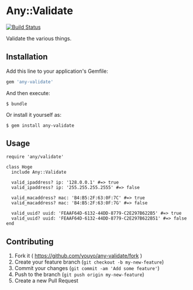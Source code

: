 # Any::Validate

[![Build Status](https://travis-ci.org/youyo/any-validate.svg?branch=master)](https://travis-ci.org/youyo/any-validate)

Validate the various things.

## Installation

Add this line to your application's Gemfile:

```ruby
gem 'any-validate'
```

And then execute:

    $ bundle

Or install it yourself as:

    $ gem install any-validate

## Usage

```
require 'any/validate'

class Hoge
  include Any::Validate

  valid_ipaddress? ip: '128.0.0.1' #=> true
  valid_ipaddress? ip: '255.255.255.2555' #=> false

  valid_macaddress? mac: 'B4:B5:2F:63:0F:7C' #=> true
  valid_macaddress? mac: 'B4:B5:2F:63:0F:7G' #=> false

  valid_uuid? uuid: 'FEAAF64D-6132-44DD-8779-C2E297B622B5' #=> true
  valid_uuid? uuid: 'FEAAF64D-6132-44DD-8779-C2E297B622B51' #=> false
end
```

## Contributing

1. Fork it ( https://github.com/youyo/any-validate/fork )
2. Create your feature branch (`git checkout -b my-new-feature`)
3. Commit your changes (`git commit -am 'Add some feature'`)
4. Push to the branch (`git push origin my-new-feature`)
5. Create a new Pull Request
